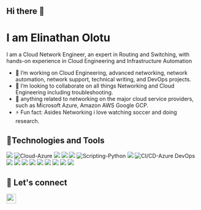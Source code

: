 ## Hi there 👋

# I am Elinathan Olotu
I am a Cloud Network Engineer, an expert in Routing and Switching, with hands-on experience in Cloud Engineering and Infrastructure Automation
- 🔭 I’m working on Cloud Engineering, advanced networking, network automation, network support, technical writing, and DevOps projects.
- 👯 I’m looking to collaborate on all things Networking and Cloud Engineering including troubleshooting.
- 💬 anything related to networking on the major cloud service providers, such as Microsoft Azure, Amazon AWS Google GCP.
- ⚡ Fun fact: Asides Networking i love watching soccer and doing research.
## 🔧Technologies and Tools
![](https://img.shields.io/badge/Cloud-AWS-informational?style=flat&logo=amazon-aws&logoColor=white&color=2bbc8a)
![Cloud-Azure](https://img.shields.io/badge/Cloud-Azure-informational?style=flat&logo=microsoft-azure&logoColor=white&color=2bbc8a)
![](https://img.shields.io/badge/Cloud-GCP-informational?style=flat&logo=google-cloud&logoColor=white&color=2bbc8a)
![](https://img.shields.io/badge/IaC-Terraform-informational?style=flat&logo=terraform&logoColor=white&color=2bbc8a)
![](https://img.shields.io/badge/IAC-AWSCloudFormation-informational?style=flat&logo=amazon-aws&logoColor=white&color=2bbc8a)
![Scripting-Python](https://img.shields.io/badge/Scripting-Python-informational?style=flat&logo=python&logoColor=white&color=2bbc8a)
![](https://img.shields.io/badge/Container_Runtime-Docker-informational?style=flat&logo=docker&logoColor=white&color=2bbc8a)
![CI/CD-Azure DevOps](https://img.shields.io/badge/CI/CD-Azure%20DevOps-informational?style=flat&logo=azure-devops&logoColor=white&color=2bbc8a)
![](https://img.shields.io/badge/Hub-Github-informational?style=flat&logo=github&logoColor=white&color=2bbc8a)
![](https://img.shields.io/badge/OS-Linux-informational?style=flat&logo=linux&logoColor=white&color=2bbc8a)
![](https://img.shields.io/badge/Networking-Routing-informational?style=flat&logo=osi&logoColor=white&color=4CAF50)
![](https://img.shields.io/badge/Networking-Switching-informational?style=flat&logo=switch&logoColor=white&color=4CAF50)
![](https://img.shields.io/badge/Routing-BGP-informational?style=flat&logo=osi&logoColor=white&color=4CAF50)
![](https://img.shields.io/badge/Routing-OSPF-informational?style=flat&logo=osi&logoColor=white&color=4CAF50)
![](https://img.shields.io/badge/Networking-informational?style=flat&logo=internet-information&logoColor=white&color=4CAF50)
![](https://img.shields.io/badge/CCNP-informational?style=flat&logo=cisco&logoColor=white&color=4285F4)
![](https://img.shields.io/badge/Distro-Ubuntu-informational?style=flat&logo=ubuntu&logoColor=white&color=e9b34f)  

## 🤝 Let's connect
<a href="https://www.linkedin.com/in/elinathan-reggie/"><img src="https://img.shields.io/badge/linkedin-%230077B5.svg?&style=for-the-badge&logo=linkedin&logoColor=white" height=25> </a>
